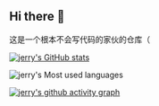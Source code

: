## Hi there 👋

这是一个根本不会写代码的家伙的仓库（

<!--
**jerry-harm/jerry-harm** is a ✨ _special_ ✨ repository because its `README.md` (this file) appears on your GitHub profile.

-->

[![jerry's GitHub stats](https://github-readme-stats.vercel.app/api?username=jerry-harm&theme=tokyonight)](https://github.com/anuraghazra/github-readme-stats)

![jerry's Most used languages](https://github-readme-stats.vercel.app/api/top-langs/?username=jerry-harm&layout=compact&hide_border=true&langs_count=10&theme=tokyonight)

[![jerry's github activity graph](https://github-readme-activity-graph.vercel.app/graph?username=jerry-harm&theme=github)](https://github.com/ashutosh00710/github-readme-activity-graph)
